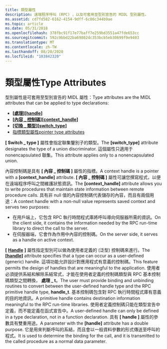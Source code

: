 ```yaml
---
title: 類型屬性
description: 遠端程序呼叫 (RPC) ，以及可套用至型別宣告的 MIDL 型別屬性。
ms.assetid: cd7fd582-6162-4154-9dff-6c86c344b9ae
ms.topic: article
ms.date: 05/31/2018
ms.openlocfilehash: 378fbc91f17e77baff7e259bd3551a47fde653cc
ms.sourcegitcommit: 592c9bbd22ba69802dc353bcb5eb30699f9e9403
ms.translationtype: MT
ms.contentlocale: zh-TW
ms.lasthandoff: 08/20/2020
ms.locfileid: "103842320"
---
```

# <a name="type-attributes"></a><span data-ttu-id="35fea-103">類型屬性</span><span class="sxs-lookup"><span data-stu-id="35fea-103">Type Attributes</span></span>

<span data-ttu-id="35fea-104">型別屬性是可套用至型別宣告的 MIDL 屬性：</span><span class="sxs-lookup"><span data-stu-id="35fea-104">Type attributes are the MIDL attributes that can be applied to type declarations:</span></span>

-   <span data-ttu-id="35fea-105">**\[**[**處理**](/windows/desktop/Midl/handle)**\]**</span><span class="sxs-lookup"><span data-stu-id="35fea-105">**\[**[**handle**](/windows/desktop/Midl/handle)**\]**</span></span>
-   <span data-ttu-id="35fea-106">**\[**[**內容 \_ 控制碼**](/windows/desktop/Midl/context-handle)**\]**</span><span class="sxs-lookup"><span data-stu-id="35fea-106">**\[**[**context\_handle**](/windows/desktop/Midl/context-handle)**\]**</span></span>
-   <span data-ttu-id="35fea-107">**\[**[**切換 \_ 類型**](/windows/desktop/Midl/switch-type)**\]**</span><span class="sxs-lookup"><span data-stu-id="35fea-107">**\[**[**switch\_type**](/windows/desktop/Midl/switch-type)**\]**</span></span>
-   [<span data-ttu-id="35fea-108">指標類型屬性</span><span class="sxs-lookup"><span data-stu-id="35fea-108">pointer type attributes</span></span>](three-pointer-types.md)

<span data-ttu-id="35fea-109">**\[ Switch \_ type \]** 屬性會指定聯集鑒別子的類型。</span><span class="sxs-lookup"><span data-stu-id="35fea-109">The **\[switch\_type\]** attribute designates the type of a union discriminator.</span></span> <span data-ttu-id="35fea-110">這個屬性只適用于 nonencapsulated 聯集。</span><span class="sxs-lookup"><span data-stu-id="35fea-110">This attribute applies only to a nonencapsulated union.</span></span>

<span data-ttu-id="35fea-111">內容控制碼是具有 **\[ 內容 \_ 控制碼 \]** 屬性的指標。</span><span class="sxs-lookup"><span data-stu-id="35fea-111">A context handle is a pointer with a **\[context\_handle\]** attribute.</span></span> <span data-ttu-id="35fea-112">**\[ 內容 \_ 控制碼 \]** 屬性可讓您撰寫程式，以便在遠端程序呼叫之間維護狀態資訊。</span><span class="sxs-lookup"><span data-stu-id="35fea-112">The **\[context\_handle\]** attribute allows you to write procedures that maintain state information between remote procedure calls.</span></span> <span data-ttu-id="35fea-113">具有非 null 值的內容控制碼代表儲存的內容，而且有兩個用途：</span><span class="sxs-lookup"><span data-stu-id="35fea-113">A context handle with a non-null value represents saved context and serves two purposes:</span></span>

-   <span data-ttu-id="35fea-114">在用戶端上，它包含 RPC 執行時間程式庫將呼叫導向伺服器所需的資訊。</span><span class="sxs-lookup"><span data-stu-id="35fea-114">On the client side, it contains the information needed by the RPC run-time library to direct the call to the server.</span></span>
-   <span data-ttu-id="35fea-115">在伺服器端，它會作為作用中內容的控制碼。</span><span class="sxs-lookup"><span data-stu-id="35fea-115">On the server side, it serves as a handle on active context.</span></span>

<span data-ttu-id="35fea-116">**\[** [**Handle**](/windows/desktop/Midl/handle) **\]** 屬性指定型別可以做為使用者定義的 (泛型) 控制碼來進行。</span><span class="sxs-lookup"><span data-stu-id="35fea-116">The **\[**[**handle**](/windows/desktop/Midl/handle)**\]** attribute specifies that a type can occur as a user-defined (generic) handle.</span></span> <span data-ttu-id="35fea-117">這項功能允許設計對應用程式有意義的控制碼。</span><span class="sxs-lookup"><span data-stu-id="35fea-117">This feature permits the design of handles that are meaningful to the application.</span></span> <span data-ttu-id="35fea-118">使用者必須提供系結和解除系結常式，才能在使用者定義的控制碼類型與 RPC 基本控制碼類型之間轉換， **處理 \_ t**。</span><span class="sxs-lookup"><span data-stu-id="35fea-118">The user must provide binding and unbinding routines to convert between the user-defined handle type and the RPC primitive handle type, **handle\_t**.</span></span> <span data-ttu-id="35fea-119">基本控制碼包含對 RPC 執行時間程式庫有意義的目的地資訊。</span><span class="sxs-lookup"><span data-stu-id="35fea-119">A primitive handle contains destination information meaningful to the RPC run-time libraries.</span></span> <span data-ttu-id="35fea-120">使用者定義控制碼只能在類型宣告中定義，而不能定義在函式宣告中。</span><span class="sxs-lookup"><span data-stu-id="35fea-120">A user-defined handle can only be defined in a type declaration, not in a function declaration.</span></span> <span data-ttu-id="35fea-121">具有 **\[ handle \]** 屬性的參數具有雙重用途。</span><span class="sxs-lookup"><span data-stu-id="35fea-121">A parameter with the **\[handle\]** attribute has a double purpose.</span></span> <span data-ttu-id="35fea-122">它是用來判斷呼叫的系結，而且會以一般資料參數的形式傳送至呼叫的程式。</span><span class="sxs-lookup"><span data-stu-id="35fea-122">It is used to determine the binding for the call, and it is transmitted to the called procedure as a normal data parameter.</span></span>

 

 